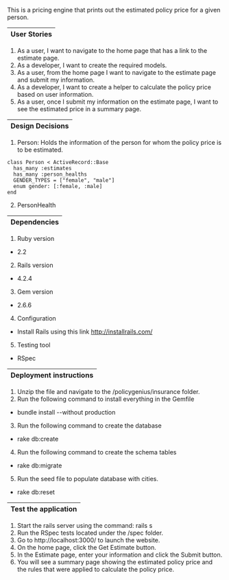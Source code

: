 This is a pricing engine that prints out the estimated policy price for a given person.

User Stories |
------------ |
1. As a user, I want to navigate to the home page that has a link to the estimate page.
2. As a developer, I want to create the required models.
3. As a user, from the home page I want to navigate to the estimate page and submit my information.
4. As a developer, I want to create a helper to calculate the policy price based on user information.
5. As a user, once I submit my information on the estimate page, I want to see the estimated price in a summary page.

Design Decisions |
------------ |
1. Person: Holds the information of the person for whom the policy price is to be estimated.
```
class Person < ActiveRecord::Base
  has_many :estimates
  has_many :person_healths
  GENDER_TYPES = ["female", "male"]
  enum gender: [:female, :male]
end
```
2. PersonHealth

Dependencies |
------------ |
1. Ruby version
*  2.2
2. Rails version
*  4.2.4
3. Gem version
*  2.6.6
4. Configuration
*  Install Rails using this link http://installrails.com/
5. Testing tool
*  RSpec

Deployment instructions |
------------ |
1. Unzip the file and navigate to the /policygenius/insurance folder.
2. Run the following command to install everything in the Gemfile
* bundle install --without production
3. Run the following command to create the database
* rake db:create
4. Run the following command to create the schema tables
* rake db:migrate
5. Run the seed file to populate database with cities.
* rake db:reset

Test the application |
------------ |
1. Start the rails server using the command: rails s
2. Run the RSpec tests located under the /spec folder.
3. Go to http://localhost:3000/ to launch the website.
4. On the home page, click the Get Estimate button.
5. In the Estimate page, enter your information and click the Submit button.
6. You will see a summary page showing the estimated policy price and the rules that were applied to calculate the policy price.
